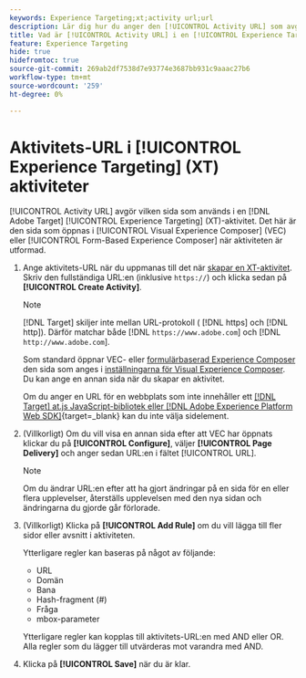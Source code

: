 ```yaml
---
keywords: Experience Targeting;xt;activity url;url
description: Lär dig hur du anger den [!UICONTROL Activity URL] som avgör vilken sida som ska användas i testet och som öppnas när [!UICONTROL Experience Targeting]-aktiviteten utformas med  [!DNL Adobe Target].
title: Vad är [!UICONTROL Activity URL] i en [!UICONTROL Experience Targeting] (XT) aktivitet?
feature: Experience Targeting
hide: true
hidefromtoc: true
source-git-commit: 269ab2df7538d7e93774e3687bb931c9aaac27b6
workflow-type: tm+mt
source-wordcount: '259'
ht-degree: 0%

---
```


# Aktivitets-URL i [!UICONTROL Experience Targeting] (XT) aktiviteter

[!UICONTROL Activity URL] avgör vilken sida som används i en [!DNL Adobe Target] [!UICONTROL Experience Targeting] (XT)-aktivitet. Det här är den sida som öppnas i [!UICONTROL Visual Experience Composer] (VEC) eller [!UICONTROL Form-Based Experience Composer] när aktiviteten är utformad.

1. Ange aktivitets-URL när du uppmanas till det när [skapar en XT-aktivitet](/help/main/c-activities/t-experience-target/t-xt-create/xt-create.md). Skriv den fullständiga URL:en (inklusive `https://`) och klicka sedan på **[!UICONTROL Create Activity]**.

   >[!NOTE]
   >
   >[!DNL Target] skiljer inte mellan URL-protokoll ( [!DNL https] och [!DNL http]). Därför matchar både [!DNL `https://www.adobe.com`] och [!DNL `http://www.adobe.com`].
   >
   >Som standard öppnar VEC- eller [formulärbaserad Experience Composer](/help/main/c-experiences/form-experience-composer.md) den sida som anges i [inställningarna för Visual Experience Composer](/help/main/administrating-target/visual-experience-composer-set-up.md). Du kan ange en annan sida när du skapar en aktivitet.
   >
   >Om du anger en URL för en webbplats som inte innehåller ett [[!DNL Target] at.js JavaScript-bibliotek eller  [!DNL Adobe Experience Platform Web SDK]](https://experienceleague.adobe.com/docs/target-dev/developer/client-side/overview.html){target=_blank} kan du inte välja sidelement.

1. (Villkorligt) Om du vill visa en annan sida efter att VEC har öppnats klickar du på **[!UICONTROL Configure]**, väljer **[!UICONTROL Page Delivery]** och anger sedan URL:en i fältet [!UICONTROL URL].

   >[!NOTE]
   >
   >Om du ändrar URL:en efter att ha gjort ändringar på en sida för en eller flera upplevelser, återställs upplevelsen med den nya sidan och ändringarna du gjorde går förlorade.

1. (Villkorligt) Klicka på **[!UICONTROL Add Rule]** om du vill lägga till fler sidor eller avsnitt i aktiviteten.

   Ytterligare regler kan baseras på något av följande:

   * URL
   * Domän
   * Bana
   * Hash-fragment (#)
   * Fråga
   * mbox-parameter

   Ytterligare regler kan kopplas till aktivitets-URL:en med AND eller OR. Alla regler som du lägger till utvärderas mot varandra med AND.

1. Klicka på **[!UICONTROL Save]** när du är klar.
